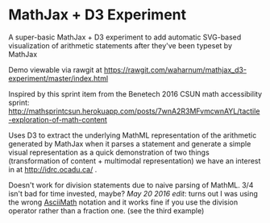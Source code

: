 # MathJax + D3 Experiment

A super-basic MathJax + D3 experiment to add automatic SVG-based visualization of arithmetic statements after they've been typeset by MathJax

Demo viewable via rawgit at https://rawgit.com/waharnum/mathjax_d3-experiment/master/index.html

Inspired by this sprint item from the Benetech 2016 CSUN math accessibility sprint: http://mathsprintcsun.herokuapp.com/posts/7wnA2R3MFvmcwnAYL/tactile-exploration-of-math-content

Uses D3 to extract the underlying MathML representation of the arithmetic generated by MathJax when it parses a statement and generate a simple visual representation as a quick demonstration of two things (transformation of content + multimodal representation) we have an  interest in at http://idrc.ocadu.ca/ .

Doesn't work for division statements due to naive parsing of MathML. 3/4 isn't bad for time invested, maybe? *May 20 2016 edit*: turns out I was using the wrong [AsciiMath](http://asciimath.org/) notation and it works fine if you use the division operator rather than a fraction one. (see the third example)
